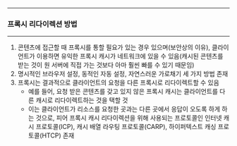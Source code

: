 -----
### 프록시 리다이렉션 방법
-----
1. 콘텐츠에 접근할 때 프록시를 통할 필요가 있는 경우 있으며(보안상의 이유), 클라이언트가 이용하면 유익한 프록시 캐시가 네트워크에 있을 수 있음(캐시된 콘텐츠를 받는 것이 원 서버에 직접 가는 것보다 아마 훨씬 빠를 수 있기 때문임)
2. 명시적인 브라우저 설정, 동적인 자동 설정, 자연스러운 가로채기 세 가지 방법 존재
3. 프록시는 결과적으로 클라이언트의 요청을 다른 프록시로 리다이렉트할 수 있음
   - 예를 들어, 요청 받은 콘텐츠를 갖고 있지 않은 프록시 캐시는 클라이언트를 다른 캐시로 리다이렉트하는 것을 택할 것
   - 이는 클라이언트가 리소스를 요청한 곳과는 다른 곳에서 응답이 오도록 하게 하는 것으로, 피어 프록시 캐시 리다이렉션을 위해 사용되는 프로토콜인 인터넷 캐시 프로토콜(ICP), 캐시 배열 라우팅 프로토콜(CARP), 하이퍼텍스트 캐싱 프로토콜(HTCP) 존재
